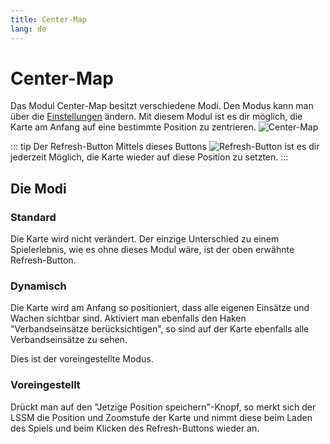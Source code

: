```yaml
---
title: Center-Map
lang: de
---
```


# Center-Map
Das Modul Center-Map besitzt verschiedene Modi. Den Modus kann man über die [Einstellungen](/modules#einstellungen) ändern. Mit diesem Modul ist es dir möglich, die Karte am Anfang auf eine bestimmte Position zu zentrieren.
![Center-Map](/modules/center-map/de.png)

::: tip Der Refresh-Button
Mittels dieses Buttons ![Refresh-Button](/modules/center-map/refresh.png) ist es dir jederzeit Möglich, die Karte wieder auf diese Position zu setzten.
:::

## Die Modi

### Standard

Die Karte wird nicht verändert. Der einzige Unterschied zu einem Spielerlebnis, wie es ohne dieses Modul wäre, ist der oben erwähnte Refresh-Button.

### Dynamisch

Die Karte wird am Anfang so positioniert, dass alle eigenen Einsätze und Wachen sichtbar sind. Aktiviert man ebenfalls den Haken "Verbandseinsätze berücksichtigen", so sind auf der Karte ebenfalls alle Verbandseinsätze zu sehen.

Dies ist der voreingestellte Modus.

### Voreingestellt

Drückt man auf den "Jetzige Position speichern"-Knopf, so merkt sich der LSSM die Position und Zoomstufe der Karte und nimmt diese beim Laden des Spiels und beim Klicken des Refresh-Buttons wieder an.
